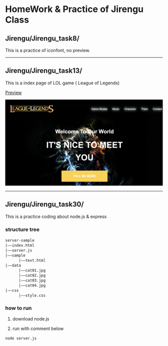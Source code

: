 # HomeWork & Practice of Jirengu Class

## Jirengu/Jirengu_task8/
This is a practice of iconfont, no preview.

***

## Jirengu/Jirengu_task13/
This is a index page of LOL game ( League of Legends)

[Preview](https://kisky3.github.io/Jirengu/Jirengu_task13/index)

<img src="./preview_image/task_13.png">

***

## Jirengu/Jirengu_task30/
This is a practice coding about node.js & express

### structure tree

```
server-sample
|——index.html
|——server.js
|——sample
      |——text.html
|——data
      |——cat01.jpg
      |——cat02.jpg
      |——cat03.jpg
      |——cat04.jpg
|——css
      |——style.css
```

### how to run
1. download node.js

2. run with comment below
```
node server.js
```
